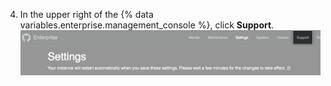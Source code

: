 4. In the upper right of the {% data variables.enterprise.management_console %}, click **Support**. ![Button to access Support area](/assets/images/enterprise/management-console/support-link.png)
